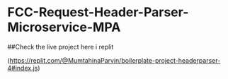 # FCC-Request-Header-Parser-Microservice-MPA

##Check the live project here i replit

(https://replit.com/@MumtahinaParvin/boilerplate-project-headerparser-4#index.js)
